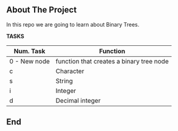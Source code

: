 ## About The Project
In this repo we are going to learn about Binary Trees.

**TASKS**

| Num. Task | Function |
|-----------|----------|
| 0 - New node | function that creates a binary tree node |
| c | Character |
| s | String |
| i | Integer |
| d | Decimal integer |

## End
